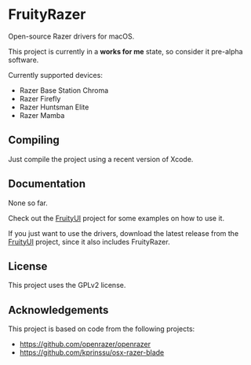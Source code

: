 # FruityRazer

Open-source Razer drivers for macOS.

This project is currently in a **works for me** state, so consider it pre-alpha software.

Currently supported devices:

 - Razer Base Station Chroma
 - Razer Firefly
 - Razer Huntsman Elite
 - Razer Mamba

## Compiling

Just compile the project using a recent version of Xcode.

## Documentation

None so far.

Check out the [FruityUI](https://github.com/FruityRazer/FruityUI) project for some examples on how to use it.

If you just want to use the drivers, download the latest release from the [FruityUI](https://github.com/FruityRazer/FruityUI) project, since it also includes FruityRazer.

## License

This project uses the GPLv2 license.

## Acknowledgements

This project is based on code from the following projects:

 - https://github.com/openrazer/openrazer
 - https://github.com/kprinssu/osx-razer-blade
